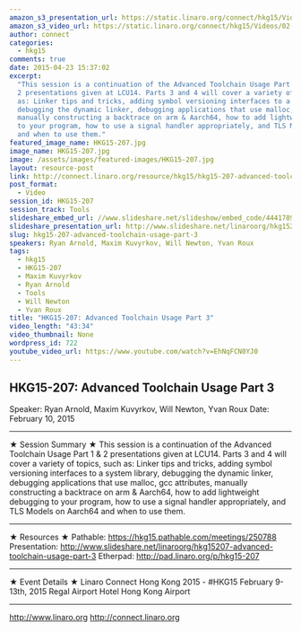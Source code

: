 ```yaml
---
amazon_s3_presentation_url: https://static.linaro.org/connect/hkg15/Videos/02-10-Tuesday/HKG15-207.pdf
amazon_s3_video_url: https://static.linaro.org/connect/hkg15/Videos/02-10-Tuesday/HKG15-207%20Advanced%20Toolchain%20Usage%20Part%203.mp4
author: connect
categories:
  - hkg15
comments: true
date: 2015-04-23 15:37:02
excerpt:
  "This session is a continuation of the Advanced Toolchain Usage Part 1 &
  2 presentations given at LCU14. Parts 3 and 4 will cover a variety of topics, such
  as: Linker tips and tricks, adding symbol versioning interfaces to a system library,
  debugging the dynamic linker, debugging applications that use malloc, gcc attributes,
  manually constructing a backtrace on arm & Aarch64, how to add lightweight debugging
  to your program, how to use a signal handler appropriately, and TLS Models on Aarch64
  and when to use them."
featured_image_name: HKG15-207.jpg
image_name: HKG15-207.jpg
image: /assets/images/featured-images/HKG15-207.jpg
layout: resource-post
link: http://connect.linaro.org/resource/hkg15/hkg15-207-advanced-toolchain-usage-part-3/
post_format:
  - Video
session_id: HKG15-207
session_track: Tools
slideshare_embed_url: //www.slideshare.net/slideshow/embed_code/44417890
slideshare_presentation_url: http://www.slideshare.net/linaroorg/hkg15207-advanced-toolchain-usage-part-3
slug: hkg15-207-advanced-toolchain-usage-part-3
speakers: Ryan Arnold, Maxim Kuvyrkov, Will Newton, Yvan Roux
tags:
  - hkg15
  - HKG15-207
  - Maxim Kuvyrkov
  - Ryan Arnold
  - Tools
  - Will Newton
  - Yvan Roux
title: "HKG15-207: Advanced Toolchain Usage Part 3"
video_length: "43:34"
video_thumbnail: None
wordpress_id: 722
youtube_video_url: https://www.youtube.com/watch?v=EhNqFCN0YJ0
---
```


## HKG15-207: Advanced Toolchain Usage Part 3

Speaker: Ryan Arnold, Maxim Kuvyrkov, Will Newton, Yvan Roux
Date: February 10, 2015

---

★ Session Summary ★
This session is a continuation of the Advanced Toolchain Usage Part 1 & 2 presentations given at LCU14. Parts 3 and 4 will cover a variety of topics, such as: Linker tips and tricks, adding symbol versioning interfaces to a system library, debugging the dynamic linker, debugging applications that use malloc, gcc attributes, manually constructing a backtrace on arm & Aarch64, how to add lightweight debugging to your program, how to use a signal handler appropriately, and TLS Models on Aarch64 and when to use them.

---

★ Resources ★
Pathable: https://hkg15.pathable.com/meetings/250788
Presentation: http://www.slideshare.net/linaroorg/hkg15207-advanced-toolchain-usage-part-3
Etherpad: http://pad.linaro.org/p/hkg15-207

---

★ Event Details ★
Linaro Connect Hong Kong 2015 - #HKG15
February 9-13th, 2015
Regal Airport Hotel Hong Kong Airport

---

http://www.linaro.org
http://connect.linaro.org
